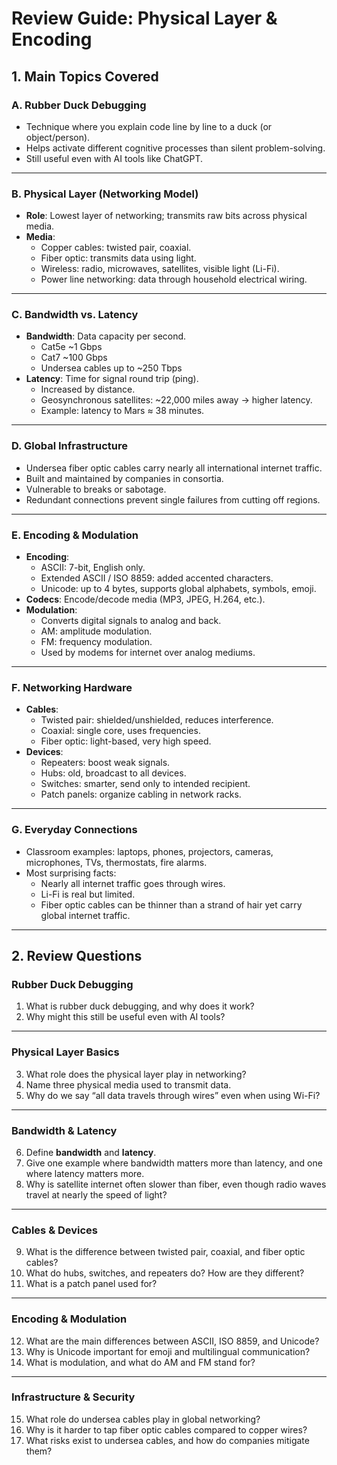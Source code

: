 # Review Guide: Physical Layer & Encoding

## 1. Main Topics Covered

### A. Rubber Duck Debugging
- Technique where you explain code line by line to a duck (or object/person).
- Helps activate different cognitive processes than silent problem-solving.
- Still useful even with AI tools like ChatGPT.

---

### B. Physical Layer (Networking Model)
- **Role**: Lowest layer of networking; transmits raw bits across physical media.
- **Media**:
  - Copper cables: twisted pair, coaxial.
  - Fiber optic: transmits data using light.
  - Wireless: radio, microwaves, satellites, visible light (Li-Fi).
  - Power line networking: data through household electrical wiring.

---

### C. Bandwidth vs. Latency
- **Bandwidth**: Data capacity per second.
  - Cat5e ~1 Gbps  
  - Cat7 ~100 Gbps  
  - Undersea cables up to ~250 Tbps  
- **Latency**: Time for signal round trip (ping).
  - Increased by distance.
  - Geosynchronous satellites: ~22,000 miles away → higher latency.
  - Example: latency to Mars ≈ 38 minutes.

---

### D. Global Infrastructure
- Undersea fiber optic cables carry nearly all international internet traffic.
- Built and maintained by companies in consortia.
- Vulnerable to breaks or sabotage.
- Redundant connections prevent single failures from cutting off regions.

---

### E. Encoding & Modulation
- **Encoding**:
  - ASCII: 7-bit, English only.
  - Extended ASCII / ISO 8859: added accented characters.
  - Unicode: up to 4 bytes, supports global alphabets, symbols, emoji.
- **Codecs**: Encode/decode media (MP3, JPEG, H.264, etc.).
- **Modulation**:
  - Converts digital signals to analog and back.
  - AM: amplitude modulation.
  - FM: frequency modulation.
  - Used by modems for internet over analog mediums.

---

### F. Networking Hardware
- **Cables**:
  - Twisted pair: shielded/unshielded, reduces interference.
  - Coaxial: single core, uses frequencies.
  - Fiber optic: light-based, very high speed.
- **Devices**:
  - Repeaters: boost weak signals.
  - Hubs: old, broadcast to all devices.
  - Switches: smarter, send only to intended recipient.
  - Patch panels: organize cabling in network racks.

---

### G. Everyday Connections
- Classroom examples: laptops, phones, projectors, cameras, microphones, TVs, thermostats, fire alarms.
- Most surprising facts:
  - Nearly all internet traffic goes through wires.
  - Li-Fi is real but limited.
  - Fiber optic cables can be thinner than a strand of hair yet carry global internet traffic.

---

## 2. Review Questions

### Rubber Duck Debugging
1. What is rubber duck debugging, and why does it work?
2. Why might this still be useful even with AI tools?

---

### Physical Layer Basics
3. What role does the physical layer play in networking?
4. Name three physical media used to transmit data.
5. Why do we say “all data travels through wires” even when using Wi-Fi?

---

### Bandwidth & Latency
6. Define **bandwidth** and **latency**.
7. Give one example where bandwidth matters more than latency, and one where latency matters more.
8. Why is satellite internet often slower than fiber, even though radio waves travel at nearly the speed of light?

---

### Cables & Devices
9. What is the difference between twisted pair, coaxial, and fiber optic cables?
10. What do hubs, switches, and repeaters do? How are they different?
11. What is a patch panel used for?

---

### Encoding & Modulation
12. What are the main differences between ASCII, ISO 8859, and Unicode?
13. Why is Unicode important for emoji and multilingual communication?
14. What is modulation, and what do AM and FM stand for?

---

### Infrastructure & Security
15. What role do undersea cables play in global networking?
16. Why is it harder to tap fiber optic cables compared to copper wires?
17. What risks exist to undersea cables, and how do companies mitigate them?
